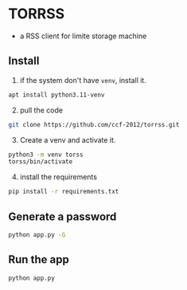 # TORRSS
* a RSS client for limite storage machine

## Install
1. if the system don't have `venv`, install it.
```sh 
apt install python3.11-venv
```

2. pull the code
```sh
git clone https://github.com/ccf-2012/torrss.git
```


3. Create a venv and activate it.
```sh
python3 -m venv torss
torss/bin/activate
```

4. install the requirements
```sh
pip install -r requirements.txt
```


## Generate a password 
```sh
python app.py -G
```


## Run the app
```sh
python app.py
```
